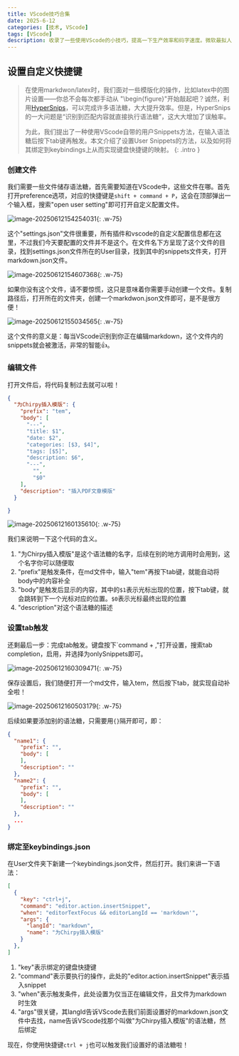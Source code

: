 ```yaml
---
title: VScode技巧合集
date: 2025-6-12
categories: [技术, VScode]
tags: [VScode]
description: 收录了一些使用VScode的小技巧，提高一下生产效率和码字速度。微软最拟人的一件事就是搞出来了VScode！
---
```


## 设置自定义快捷键
> 在使用markdwon/latex时，我们面对一些模版化的操作，比如latex中的图片设置——你总不会每次都手动从
> "\begin{figure}"开始敲起吧？诚然，利用[HyperSnips](https://marketplace.visualstudio.com/items?itemName=OrangeX4.hsnips)，可以完成许多语法糖，大大提升效率。但是，HyperSnips的一大问题是“识别到匹配内容就直接执行语法糖”，这大大增加了误触率。
> 
> 为此，我们提出了一种使用VScode自带的用户Snippets方法，在输入语法糖后按下tab键再触发。本文介绍了设置User Snippets的方法，以及如何将其绑定到keybindings上从而实现键盘快捷键的映射。
{: .intro }

### 创建文件
我们需要一些文件储存语法糖，首先需要知道在VScode中，这些文件在哪。首先打开preference选项，对应的快捷键是`shift + command + P`，这会在顶部弹出一个输入框，搜索"open user setting"即可打开自定义配置文件。

![image-20250612154254031](https://raw.githubusercontent.com/zcyisiee/blog-images/main/chirpy使用记录/image-20250612154254031.png){: .w-75}

这个"settings.json"文件很重要，所有插件和vscode的自定义配置信息都在这里，不过我们今天要配置的文件并不是这个。在文件名下方呈现了这个文件的目录，找到settings.json文件所在的User目录，找到其中的snippets文件夹，打开markdown.json文件。

![image-20250612154607368](https://raw.githubusercontent.com/zcyisiee/blog-images/main/chirpy使用记录/image-20250612154607368.png){: .w-75}

如果你没有这个文件，请不要惊慌，这只是意味着你需要手动创建一个文件。复制路径后，打开所在的文件夹，创建一个markdwon.json文件即可，是不是很方便！

![image-20250612155034565](https://raw.githubusercontent.com/zcyisiee/blog-images/main/chirpy使用记录/image-20250612155034565.png){: .w-75}

这个文件的意义是：每当VScode识别到你正在编辑markdown，这个文件内的snippets就会被激活，非常的智能👍。

### 编辑文件

打开文件后，将代码复制过去就可以啦！

```json
{
  "为Chirpy插入模版": {
    "prefix": "tem",
    "body": [
      "---",
      "title: $1",
      "date: $2",
      "categories: [$3, $4]",
      "tags: [$5]",
      "description: $6",
      "---",
	    "",
	    "$0"
    ],
    "description": "插入PDF文章模版"
  }

}
```

![image-20250612160135610](https://raw.githubusercontent.com/zcyisiee/blog-images/main/chirpy使用记录/image-20250612160135610.png){: .w-75}

我们来说明一下这个代码的含义。

1. "为Chirpy插入模版"是这个语法糖的名字，后续在别的地方调用时会用到，这个名字你可以随便取
2. "prefix"是触发条件，在md文件中，输入"tem"再按下tab键，就能自动将body中的内容补全
3. "body"是触发后显示的内容，其中的`$1`表示光标出现的位置，按下tab键，就会跳转到下一个光标对应的位置。`$0`表示光标最终出现的位置
4. "description"对这个语法糖的描述

### 设置tab触发

还剩最后一步：完成tab触发。键盘按下`command + ,"打开设置，搜索tab completion，启用，并选择为onlySnippets即可。

![image-20250612160309471](https://raw.githubusercontent.com/zcyisiee/blog-images/main/chirpy使用记录/image-20250612160309471.png){: .w-75}

保存设置后，我们随便打开一个md文件，输入tem，然后按下tab，就实现自动补全啦！

![image-20250612160503179](https://raw.githubusercontent.com/zcyisiee/blog-images/main/chirpy使用记录/image-20250612160503179.png){: .w-75}

后续如果要添加别的语法糖，只需要用`{}`隔开即可，即：

```json
{
  "name1": {
    "prefix": "",
    "body": [
    ],
    "description": ""
  },
  "name2": {
    "prefix": "",
    "body": [
    ],
    "description": ""
  },
  ...
}
```



### 绑定至keybindings.json

在User文件夹下新建一个keybindings.json文件，然后打开。我们来讲一下语法：

```json
[
  {
    "key": "ctrl+j",
    "command": "editor.action.insertSnippet",
    "when": "editorTextFocus && editorLangId == 'markdown'",
    "args": {
      "langId": "markdown",
      "name": "为Chirpy插入模版"
    }
  },
]
```

1. "key"表示绑定的键盘快捷键
2. "command"表示要执行的操作，此处的"editor.action.insertSnippet"表示插入snippet
3. "when"表示触发条件，此处设置为仅当正在编辑文件，且文件为markdown时生效
4. "args"很关键，其langId告诉VScode去我们前面设置好的markdown.json文件中去找，name告诉VScode找那个叫做"为Chirpy插入模版"的语法糖，然后绑定

现在，你使用快捷键`ctrl + j`也可以触发我们设置好的语法糖啦！
